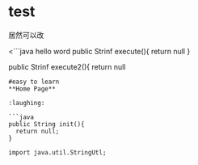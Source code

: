 # test
居然可以改

<```java
hello word
public Strinf execute(){
  return null
}

public Strinf execute2(){
  return null
```
#easy to learn
**Home Page**

:laughing:

```java
public String init(){
  return null;
}
```
`import java.util.StringUtl;`
